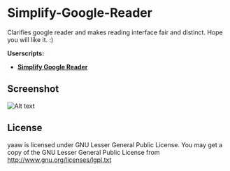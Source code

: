 Simplify-Google-Reader
======================

Clarifies google reader and makes reading interface fair and distinct. Hope you will like it. :)

**Userscripts:**
* **[Simplify Google Reader](http://userscripts.org/scripts/show/140900)**

Screenshot
----------
![Alt text](https://github.com/kshiftlv/Simplify-Google-Reader/raw/master/Screenshot0.png "
Screenshot0")

License
-------
yaaw is licensed under GNU Lesser General Public License.
You may get a copy of the GNU Lesser General Public License from http://www.gnu.org/licenses/lgpl.txt